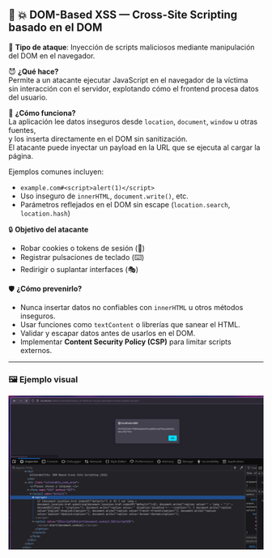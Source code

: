 ## :crystal_ball: :boom: DOM-Based XSS — Cross-Site Scripting basado en el DOM

:link: **Tipo de ataque**: Inyección de scripts maliciosos mediante manipulación del DOM en el navegador.

:smiling_imp: **¿Qué hace?**  
Permite a un atacante ejecutar JavaScript en el navegador de la víctima  
sin interacción con el servidor, explotando cómo el frontend procesa datos del usuario.

:dart: **¿Cómo funciona?**  
La aplicación lee datos inseguros desde `location`, `document`, `window` u otras fuentes,  
y los inserta directamente en el DOM sin sanitización.  
El atacante puede inyectar un payload en la URL que se ejecuta al cargar la página.

Ejemplos comunes incluyen:  
- `example.com#<script>alert(1)</script>`  
- Uso inseguro de `innerHTML`, `document.write()`, etc.  
- Parámetros reflejados en el DOM sin escape (`location.search`, `location.hash`)

:lock: **Objetivo del atacante**  
- Robar cookies o tokens de sesión (:cookie:)  
- Registrar pulsaciones de teclado (:keyboard:)  
- Redirigir o suplantar interfaces (:performing_arts:)

:shield: **¿Cómo prevenirlo?**  
- Nunca insertar datos no confiables con `innerHTML` u otros métodos inseguros.  
- Usar funciones como `textContent` o librerías que sanear el HTML.  
- Validar y escapar datos antes de usarlos en el DOM.  
- Implementar **Content Security Policy (CSP)** para limitar scripts externos.

---

### :framed_picture: Ejemplo visual

*<script>alert(document.cookie);</script>*
![DOM XSS Attack](images/1.jpeg)

